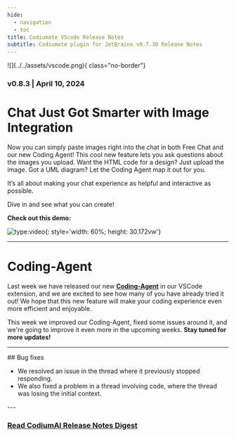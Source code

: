 ```yaml
---
hide:
  - navigation
  - toc
title: Codiumate VScode Release Notes
subtitle: Codiumate plugin for JetBrains v0.7.30 Release Notes
---
```


<div class="centered" markdown>
![](../../assets/vscode.png){ class="no-border"}

### v0.8.3 | April 10, 2024

<div class="content" markdown>
<div class="bg-vscode" markdown>
<div class="content" markdown>


# Chat Just Got Smarter with **Image Integration**

Now you can simply paste images right into the chat in both Free Chat and our new Coding Agent! This cool new feature lets you ask questions about the images you upload. Want the HTML code for a design? Just upload the image. Got a UML diagram? Let the Coding Agent map it out for you. 

It’s all about making your chat experience as helpful and interactive as possible. 

Dive in and see what you can create!

**Check out this demo:**

![type:video](https://www.youtube.com/embed/dUHkNK1OD2g?si=lq79WESITHMukQRq){: style='width: 60%; height: 30.172vw'}

--- 

# Coding-Agent 

Last week we have released our new **[Coding-Agent](../2024-04-04/index.md)** in our VSCode extension, and we are excited to see how many of you have already tried it out! We hope that this new feature will make your coding experience even more efficient and enjoyable.

This week we improved our Coding-Agent, fixed some issues around it, and we're going to improve it even more in the upcoming weeks. 
**Stay tuned for more updates!**

---
<div markdown class="left">
## Bug fixes

- We resolved an issue in the thread where it previously stopped responding.
- We also fixed a problem in a thread involving code, where the thread was losing the initial context.
</div>
---

### **[Read CodiumAI Release Notes Digest](../../index.md)**

</div>
</div>
</div>
</div>